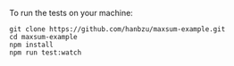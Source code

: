 To run the tests on your machine:

    git clone https://github.com/hanbzu/maxsum-example.git
    cd maxsum-example
    npm install
    npm run test:watch

